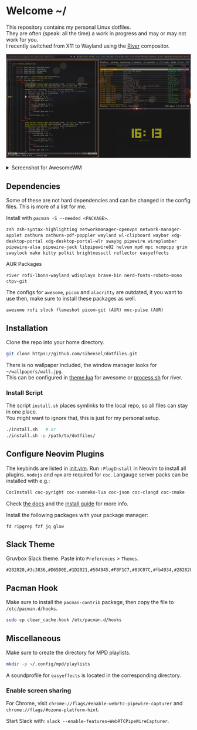 # Welcome ~/

This repository contains my personal Linux dotfiles.  
They are often (speak: all the time) a work in progress and may or may not work for you.  
I recently switched from X11 to Wayland using the [River](https://github.com/riverwm/river) compositor.

![screenshot.png](screenshot.png)

<details>
  <summary>Screenshot for AwesomeWM</summary>

  ![screenshot_awesome.png](screenshot_awesome.png)
</details>

## Dependencies

Some of these are not hard dependencies and can be changed in the config files. This is more of a list for me.

Install with `pacman -S --needed <PACKAGE>`.
```
zsh zsh-syntax-highlighting networkmanager-openvpn network-manager-applet zathura zathura-pdf-poppler wayland wl-clipboard waybar xdg-desktop-portal xdg-desktop-portal-wlr swaybg pipewire wireplumber pipewire-alsa pipewire-jack libpipewire02 helvum mpd mpc ncmpcpp grim swaylock mako kitty polkit brightnessctl reflector easyeffects
```

AUR Packages
```
river rofi-lbonn-wayland wdisplays brave-bin nerd-fonts-roboto-mono ctpv-git
```

The configs for `awesome`, `picom` and `alacritty` are outdated, it you want to use then, make sure to install these packages as well.
```
awesome rofi slock flameshot picom-git (AUR) moc-pulse (AUR)
```

## Installation

Clone the repo into your home directory.

```sh
git clone https://github.com/sihensel/dotfiles.git
```

There is no wallpaper included, the window manager looks for `~/wallpapers/wall.jpg`.  
This can be configured in [theme.lua](awesome/themes/groovebox/theme.lua#L42) for awesome or [process.sh](river/process.sh) for river.

### Install Script

The script `install.sh` places symlinks to the local repo, so all files can stay in one place.  
You might want to ignore that, this is just for my personal setup.

```sh
./install.sh   # or
./install.sh -p /path/to/dotfiles/
```

## Configure Neovim Plugins

The keybinds are listed in [init.vim](nvim/init.vim).
Run `:PlugInstall` in Neovim to install all plugins. `nodejs` and `npm` are required for `coc`. Langauge server packs can be installed with e.g.:

```sh
CocInstall coc-pyright coc-sumneko-lua coc-json coc-clangd coc-cmake
```
Check [the docs](https://github.com/neoclide/coc.nvim/wiki/Using-coc-extensions) and the [install guide](https://github.com/neoclide/coc.nvim/wiki/Install-coc.nvim) for more info.

Install the following packages with your package manager:
```
fd ripgrep fzf jq glow
```

## Slack Theme

Gruvbox Slack theme. Paste into `Preferences` > `Themes`.
```
#282828,#3c3836,#D65D0E,#1D2021,#504945,#FBF1C7,#83C07C,#fb4934,#282828,#FBF1C7
```

## Pacman Hook

Make sure to install the `pacman-contrib` package, then copy the file to `/etc/pacman.d/hooks`.

```sh
sudo cp clear_cache.hook /etc/pacman.d/hooks
```

## Miscellaneous

Make sure to create the directory for MPD playlists.
```sh
mkdir -p ~/.config/mpd/playlists
```

A soundprofile for `easyeffects` is located in the corresponding directory.

### Enable screen sharing

For Chrome, visit `chrome://flags/#enable-webrtc-pipewire-capturer` and `chrome://flags/#ozone-platform-hint`.

Start Slack with: `slack --enable-features=WebRTCPipeWireCapturer`.
